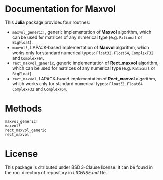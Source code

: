 # Documentation for Maxvol

This **Julia** package provides four routines:
- `maxvol_generic!`, generic implementation of **Maxvol** algorithm, which can
  be used for matrices of any numerical type (e.g. `Rational` or `BigFloat`).
- `maxvol!`, LAPACK-based implementation of **Maxvol** algorithm, which works
  only for standard numerical types: `Float32`, `Float64`, `ComplexF32` and
  `ComplexF64`.
- `rect_maxvol_generic`, generic implementation of **Rect_maxvol** algorithm,
  which can be used for matrices of any numerical type (e.g. `Rational` or
  `BigFloat`).
- `rect_maxvol`, LAPACK-based implementation of **Rect_maxvol** algorithm,
  which works only for standard numerical types: `Float32`, `Float64`,
  `ComplexF32` and `ComplexF64`.

# Methods

```@docs
maxvol_generic!
maxvol!
rect_maxvol_generic
rect_maxvol
```

# License
This package is ditributed under BSD 3-Clause license. It can be found in the
root directory of repository in *LICENSE.md* file.
